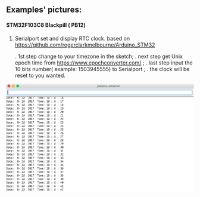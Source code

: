 ## Examples' pictures:

####  STM32F103C8 Blackpill ( PB12) 
  1. Serialport set and display RTC clock. based on https://github.com/rogerclarkmelbourne/Arduino_STM32
  
      . 1st step change to your timezone in the sketch;
      . next step get Unix epoch time from https://www.epochconverter.com/ ;
      . last step input the 10 bits number( example: 1503945555) to Serialport ;
      . the clock will be reset to you wanted.
      
<img src="./images/STM32F103C8-Blackpill-RTC-SerialSet.jpg" width="800">  
